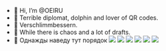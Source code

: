 - 👋 Hi, I’m @OEIRU
- 🐧 Terrible diplomat, dolphin and lover of QR codes.
- 🧮 Verschlimmbessern.
- 📒 While there is chaos and a lot of drafts.
- 🎈 Однажды наведу тут порядок 
![](http://github-profile-summary-cards.vercel.app/api/cards/profile-details?username=OEIRU&theme=solarized_dark)
![](http://github-profile-summary-cards.vercel.app/api/cards/repos-per-language?username=OEIRU&theme=solarized_dark)
![](http://github-profile-summary-cards.vercel.app/api/cards/most-commit-language?username=OEIRU&theme=solarized_dark)
![](http://github-profile-summary-cards.vercel.app/api/cards/stats?username=OEIRU&theme=solarized_dark)
![](http://github-profile-summary-cards.vercel.app/api/cards/productive-time?username=OEIRU&theme=solarized_dark&utcOffset=8)
![](https://hit.yhype.me/github/profile?user_id=86968295)
